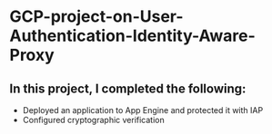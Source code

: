 # GCP-project-on-User-Authentication-Identity-Aware-Proxy

## In this project, I completed the following:
* Deployed an application to App Engine and protected it with IAP
* Configured cryptographic verification
